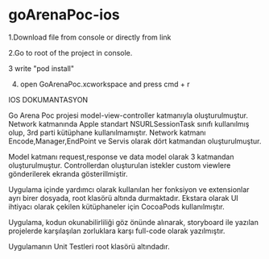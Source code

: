 # goArenaPoc-ios

1.Download file from console or directly from link

2.Go to root of the project in console.

3 write "pod install" 

4. open GoArenaPoc.xcworkspace and press cmd + r


IOS DOKUMANTASYON


Go Arena Poc projesi model-view-controller katmanıyla oluşturulmuştur. Network katmanında Apple standart NSURLSessionTask sınıfı kullanılmış olup, 3rd parti kütüphane kullanılmamıştır.
Network katmanı Encode,Manager,EndPoint ve Servis olarak dört katmandan oluşturulmuştur.

Model katmanı request,response ve data model olarak 3 katmandan oluşturulmuştur. Controllerdan oluşturulan istekler custom viewlere gönderilerek ekranda gösterillmiştir.

Uygulama içinde yardımcı olarak kullanılan her fonksiyon ve extensionlar ayrı birer dosyada, root klasörü altında durmaktadır. Ekstara olarak UI ihtiyacı olarak çekilen kütüphaneler için CocoaPods kullanılmıştır.

Uygulama, kodun okunabilirliliği göz önünde alınarak, storyboard ile yazılan projelerde karşılaşılan zorluklara karşı full-code olarak yazılmıştır.

Uygulamanın Unit Testleri root klasörü altındadır.


